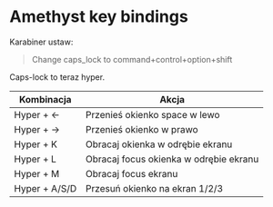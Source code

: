 # Amethyst key bindings
Karabiner ustaw:

> Change caps_lock to command+control+option+shift

Caps-lock to teraz hyper.

| Kombinacja    | Akcja                                  |
| ------------- | -------------------------------------- |
| Hyper + <-    | Przenieś okienko space w lewo          |
| Hyper + ->    | Przenieś okienko w prawo               |
| Hyper + K     | Obracaj okienka w odrębie ekranu       |
| Hyper + L     | Obracaj focus okienka w odrębie ekranu |
| Hyper + M     | Obracaj focus ekranu                   |
| Hyper + A/S/D | Przesuń okienko na ekran 1/2/3         |
